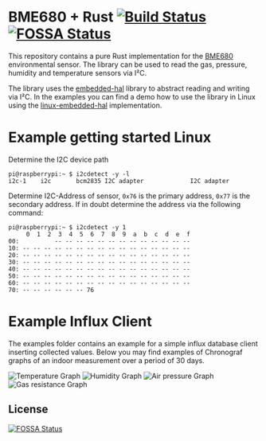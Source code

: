 BME680 + Rust [![Build Status](https://travis-ci.org/marcelbuesing/bme680.svg?branch=master)](https://travis-ci.org/marcelbuesing/bme680)
[![FOSSA Status](https://app.fossa.io/api/projects/git%2Bgithub.com%2Fmarcelbuesing%2Fbme680.svg?type=shield)](https://app.fossa.io/projects/git%2Bgithub.com%2Fmarcelbuesing%2Fbme680?ref=badge_shield)
=============

This repository contains a pure Rust implementation for the [BME680](https://www.bosch-sensortec.com/bst/products/all_products/bme680) environmental sensor. The library can be used to read the gas, pressure, humidity and temperature sensors via I²C.

The library uses the [embedded-hal](https://github.com/japaric/embedded-hal) library to abstract reading and writing via I²C. In the examples you can find a demo how to use the library in Linux using the [linux-embedded-hal](https://github.com/japaric/linux-embedded-hal) implementation.

# Example getting started Linux

Determine the I2C device path

```
pi@raspberrypi:~ $ i2cdetect -y -l
i2c-1    i2c       bcm2835 I2C adapter             I2C adapter
```

Determine I2C-Address of sensor, `0x76` is the primary address, `0x77` is the secondary address.
If in doubt determine the address via the following command:

```
pi@raspberrypi:~ $ i2cdetect -y 1
     0  1  2  3  4  5  6  7  8  9  a  b  c  d  e  f
00:          -- -- -- -- -- -- -- -- -- -- -- -- --
10: -- -- -- -- -- -- -- -- -- -- -- -- -- -- -- --
20: -- -- -- -- -- -- -- -- -- -- -- -- -- -- -- --
30: -- -- -- -- -- -- -- -- -- -- -- -- -- -- -- --
40: -- -- -- -- -- -- -- -- -- -- -- -- -- -- -- --
50: -- -- -- -- -- -- -- -- -- -- -- -- -- -- -- --
60: -- -- -- -- -- -- -- -- -- -- -- -- -- -- -- --
70: -- -- -- -- -- -- 76
```

# Example Influx Client
The examples folder contains an example for a simple influx database client inserting collected values.
Below you may find examples of Chronograf graphs of an indoor measurement over a period of 30 days.

![Temperature Graph](examples/res/influx_temperature.png "Temperature measurement in C°")
![Humidity Graph](examples/res/influx_humidity.png "Humidity measurement in %")
![Air pressure Graph](examples/res/influx_pressure.png "Air pressure measurement in hPa")
![Gas resistance Graph](examples/res/influx_gas_resistance.png "Gas resistance measurement")

## License
[![FOSSA Status](https://app.fossa.io/api/projects/git%2Bgithub.com%2Fmarcelbuesing%2Fbme680.svg?type=large)](https://app.fossa.io/projects/git%2Bgithub.com%2Fmarcelbuesing%2Fbme680?ref=badge_large)